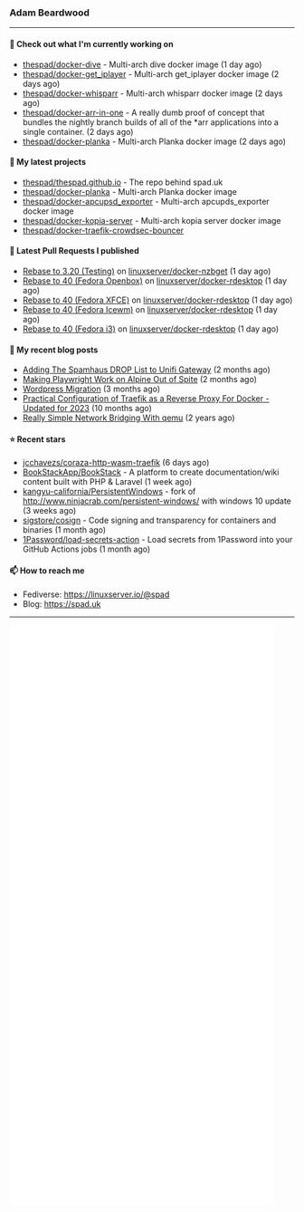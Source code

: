 ### Adam Beardwood
---
#### 👷 Check out what I'm currently working on

- [thespad/docker-dive](https://github.com/thespad/docker-dive) - Multi-arch dive docker image (1 day ago)
- [thespad/docker-get_iplayer](https://github.com/thespad/docker-get_iplayer) - Multi-arch get_iplayer docker image (2 days ago)
- [thespad/docker-whisparr](https://github.com/thespad/docker-whisparr) - Multi-arch whisparr docker image (2 days ago)
- [thespad/docker-arr-in-one](https://github.com/thespad/docker-arr-in-one) - A really dumb proof of concept that bundles the nightly branch builds of all of the *arr applications into a single container. (2 days ago)
- [thespad/docker-planka](https://github.com/thespad/docker-planka) - Multi-arch Planka docker image (2 days ago)

#### 🌱 My latest projects

- [thespad/thespad.github.io](https://github.com/thespad/thespad.github.io) - The repo behind spad.uk
- [thespad/docker-planka](https://github.com/thespad/docker-planka) - Multi-arch Planka docker image
- [thespad/docker-apcupsd_exporter](https://github.com/thespad/docker-apcupsd_exporter) - Multi-arch apcupds_exporter docker image
- [thespad/docker-kopia-server](https://github.com/thespad/docker-kopia-server) - Multi-arch kopia server docker image 
- [thespad/docker-traefik-crowdsec-bouncer](https://github.com/thespad/docker-traefik-crowdsec-bouncer)

#### 🔨 Latest Pull Requests I published

- [Rebase to 3.20 (Testing)](https://github.com/linuxserver/docker-nzbget/pull/165) on [linuxserver/docker-nzbget](https://github.com/linuxserver/docker-nzbget) (1 day ago)
- [Rebase to 40 (Fedora Openbox)](https://github.com/linuxserver/docker-rdesktop/pull/163) on [linuxserver/docker-rdesktop](https://github.com/linuxserver/docker-rdesktop) (1 day ago)
- [Rebase to 40 (Fedora XFCE)](https://github.com/linuxserver/docker-rdesktop/pull/162) on [linuxserver/docker-rdesktop](https://github.com/linuxserver/docker-rdesktop) (1 day ago)
- [Rebase to 40 (Fedora Icewm)](https://github.com/linuxserver/docker-rdesktop/pull/161) on [linuxserver/docker-rdesktop](https://github.com/linuxserver/docker-rdesktop) (1 day ago)
- [Rebase to 40 (Fedora i3)](https://github.com/linuxserver/docker-rdesktop/pull/160) on [linuxserver/docker-rdesktop](https://github.com/linuxserver/docker-rdesktop) (1 day ago)

#### 📜 My recent blog posts

- [Adding The Spamhaus DROP List to Unifi Gateway](https://www.spad.uk/posts/adding-spamhaus-drop-list-to-unifi-gateway/) (2 months ago)
- [Making Playwright Work on Alpine Out of Spite](https://www.spad.uk/posts/making-playwright-work-on-alpine-out-of-spite/) (2 months ago)
- [Wordpress Migration](https://www.spad.uk/posts/wordpress-migration/) (3 months ago)
- [Practical Configuration of Traefik as a Reverse Proxy For Docker - Updated for 2023](https://www.spad.uk/posts/practical-configuration-of-traefik-as-a-reverse-proxy-for-docker-updated-for-2023/) (10 months ago)
- [Really Simple Network Bridging With qemu](https://www.spad.uk/posts/really-simple-network-bridging-with-qemu/) (2 years ago)

#### ⭐ Recent stars

- [jcchavezs/coraza-http-wasm-traefik](https://github.com/jcchavezs/coraza-http-wasm-traefik) (6 days ago)
- [BookStackApp/BookStack](https://github.com/BookStackApp/BookStack) - A platform to create documentation/wiki content built with PHP &amp; Laravel (1 week ago)
- [kangyu-california/PersistentWindows](https://github.com/kangyu-california/PersistentWindows) - fork of http://www.ninjacrab.com/persistent-windows/ with windows 10 update (3 weeks ago)
- [sigstore/cosign](https://github.com/sigstore/cosign) - Code signing and transparency for containers and binaries (1 month ago)
- [1Password/load-secrets-action](https://github.com/1Password/load-secrets-action) - Load secrets from 1Password into your GitHub Actions jobs (1 month ago)

#### 📫 How to reach me
- Fediverse: https://linuxserver.io/@spad
- Blog: https://spad.uk
---
<img src="https://raw.githubusercontent.com/thespad/thespad/main/github-metrics.svg">
